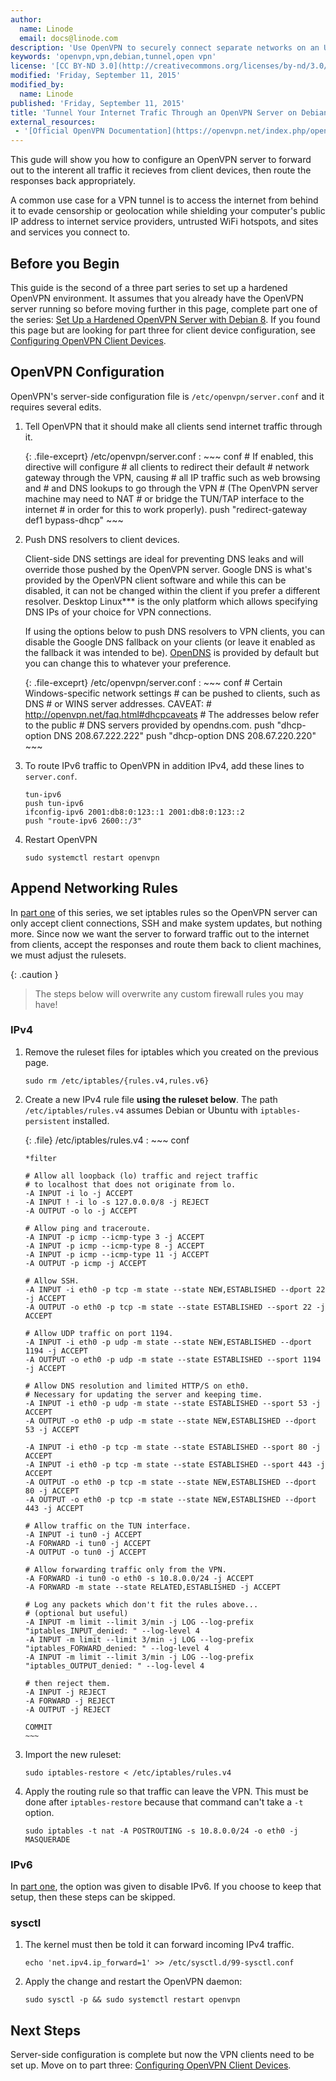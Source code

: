 ```yaml
---
author:
  name: Linode
  email: docs@linode.com
description: 'Use OpenVPN to securely connect separate networks on an Ubuntu 12.04 (Precise) or Debian 7 Linux VPS.'
keywords: 'openvpn,vpn,debian,tunnel,open vpn'
license: '[CC BY-ND 3.0](http://creativecommons.org/licenses/by-nd/3.0/us/)'
modified: 'Friday, September 11, 2015'
modified_by:
  name: Linode
published: 'Friday, September 11, 2015'
title: 'Tunnel Your Internet Trafic Through an OpenVPN Server on Debian 8'
external_resources:
 - '[Official OpenVPN Documentation](https://openvpn.net/index.php/open-source/documentation/howto.html)'
---
```


This gude will show you how to configure an OpenVPN server to forward out to the interent all traffic it recieves from client devices, then route the responses back appropriately.

A common use case for a VPN tunnel is to access the internet from behind it to evade censorship or geolocation while shielding your computer's public IP address to internet service providers, untrusted WiFi hotspots, and sites and services you connect to.

## Before you Begin

This guide is the second of a three part series to set up a hardened OpenVPN environment. It assumes that you already have the OpenVPN server running so before moving further in this page, complete part one of the series: [Set Up a Hardened OpenVPN Server with Debian 8](/docs/networking/vpn/set-up-a-hardened-openvpn-server-on-debian-8). If you found this page but are looking for part three for client device configuration, see [Configuring OpenVPN Client Devices](/docs/networking/vpn/***).

## OpenVPN Configuration

OpenVPN's server-side configuration file is `/etc/openvpn/server.conf` and it requires several edits.

1.  Tell OpenVPN that it should make all clients send internet traffic through it.

    {: .file-exceprt}
    /etc/openvpn/server.conf
    :   ~~~ conf
        # If enabled, this directive will configure
        # all clients to redirect their default
        # network gateway through the VPN, causing
        # all IP traffic such as web browsing and
        # and DNS lookups to go through the VPN
        # (The OpenVPN server machine may need to NAT
        # or bridge the TUN/TAP interface to the internet
        # in order for this to work properly).
        push "redirect-gateway def1 bypass-dhcp"
        ~~~

2.  Push DNS resolvers to client devices.

    Client-side DNS settings are ideal for preventing DNS leaks and will override those pushed by the OpenVPN server. Google DNS is what's provided by the OpenVPN client software and while this can be disabled, it can not be changed within the client if you prefer a different resolver. Desktop Linux*** is the only platform which allows specifying DNS IPs of your choice for VPN connections.

    If using the options below to push DNS resolvers to VPN clients, you can disable the Google DNS fallback on your clients (or leave it enabled as the fallback it was intended to be). [OpenDNS](https://www.opendns.com/) is provided by default but you can change this to whatever your preference.

    {: .file-exceprt}
    /etc/openvpn/server.conf
    :   ~~~ conf
        # Certain Windows-specific network settings
        # can be pushed to clients, such as DNS
        # or WINS server addresses.  CAVEAT:
        # http://openvpn.net/faq.html#dhcpcaveats
        # The addresses below refer to the public
        # DNS servers provided by opendns.com.
        push "dhcp-option DNS 208.67.222.222"
        push "dhcp-option DNS 208.67.220.220"
        ~~~

3.  To route IPv6 traffic to OpenVPN in addition IPv4, add these lines to `server.conf`.

        tun-ipv6
        push tun-ipv6
        ifconfig-ipv6 2001:db8:0:123::1 2001:db8:0:123::2
        push "route-ipv6 2600::/3"

4.  Restart OpenVPN

        sudo systemctl restart openvpn

## Append Networking Rules

In [part one](/docs/networking/vpn/set-up-a-hardened-openvpn-server-on-debian-8) of this series, we set iptables rules so the OpenVPN server can only accept client connections, SSH and make system updates, but nothing more. Since now we want the server to forward traffic out to the internet from clients, accept the responses and route them back to client machines, we must adjust the rulesets.

{: .caution }
>
>The steps below will overwrite any custom firewall rules you may have!

### IPv4

1.  Remove the ruleset files for iptables which you created on the previous page.

        sudo rm /etc/iptables/{rules.v4,rules.v6}

2.  Create a new IPv4 rule file **using the ruleset below**. The path `/etc/iptables/rules.v4` assumes Debian or Ubuntu with `iptables-persistent` installed.

    {: .file}
    /etc/iptables/rules.v4
    :   ~~~ conf

        *filter

        # Allow all loopback (lo) traffic and reject traffic
        # to localhost that does not originate from lo.
        -A INPUT -i lo -j ACCEPT
        -A INPUT ! -i lo -s 127.0.0.0/8 -j REJECT
        -A OUTPUT -o lo -j ACCEPT

        # Allow ping and traceroute.
        -A INPUT -p icmp --icmp-type 3 -j ACCEPT
        -A INPUT -p icmp --icmp-type 8 -j ACCEPT
        -A INPUT -p icmp --icmp-type 11 -j ACCEPT
        -A OUTPUT -p icmp -j ACCEPT

        # Allow SSH.
        -A INPUT -i eth0 -p tcp -m state --state NEW,ESTABLISHED --dport 22 -j ACCEPT
        -A OUTPUT -o eth0 -p tcp -m state --state ESTABLISHED --sport 22 -j ACCEPT

        # Allow UDP traffic on port 1194.
        -A INPUT -i eth0 -p udp -m state --state NEW,ESTABLISHED --dport 1194 -j ACCEPT
        -A OUTPUT -o eth0 -p udp -m state --state ESTABLISHED --sport 1194 -j ACCEPT

        # Allow DNS resolution and limited HTTP/S on eth0.
        # Necessary for updating the server and keeping time.
        -A INPUT -i eth0 -p udp -m state --state ESTABLISHED --sport 53 -j ACCEPT
        -A OUTPUT -o eth0 -p udp -m state --state NEW,ESTABLISHED --dport 53 -j ACCEPT

        -A INPUT -i eth0 -p tcp -m state --state ESTABLISHED --sport 80 -j ACCEPT
        -A INPUT -i eth0 -p tcp -m state --state ESTABLISHED --sport 443 -j ACCEPT
        -A OUTPUT -o eth0 -p tcp -m state --state NEW,ESTABLISHED --dport 80 -j ACCEPT
        -A OUTPUT -o eth0 -p tcp -m state --state NEW,ESTABLISHED --dport 443 -j ACCEPT

        # Allow traffic on the TUN interface.
        -A INPUT -i tun0 -j ACCEPT
        -A FORWARD -i tun0 -j ACCEPT
        -A OUTPUT -o tun0 -j ACCEPT

        # Allow forwarding traffic only from the VPN.
        -A FORWARD -i tun0 -o eth0 -s 10.8.0.0/24 -j ACCEPT
        -A FORWARD -m state --state RELATED,ESTABLISHED -j ACCEPT

        # Log any packets which don't fit the rules above...
        # (optional but useful)
        -A INPUT -m limit --limit 3/min -j LOG --log-prefix "iptables_INPUT_denied: " --log-level 4
        -A INPUT -m limit --limit 3/min -j LOG --log-prefix "iptables_FORWARD_denied: " --log-level 4
        -A INPUT -m limit --limit 3/min -j LOG --log-prefix "iptables_OUTPUT_denied: " --log-level 4

        # then reject them.
        -A INPUT -j REJECT
        -A FORWARD -j REJECT
        -A OUTPUT -j REJECT

        COMMIT
        ~~~

3.  Import the new ruleset:

        sudo iptables-restore < /etc/iptables/rules.v4

4.  Apply the routing rule so that traffic can leave the VPN. This must be done after `iptables-restore` because that command can't take a `-t` option.

        sudo iptables -t nat -A POSTROUTING -s 10.8.0.0/24 -o eth0 -j MASQUERADE

### IPv6

In [part one](/docs/networking/vpn/set-up-a-hardened-openvpn-server-on-debian-8), the option was given to disable IPv6. If you choose to keep that setup, then these steps can be skipped.

### sysctl

1.  The kernel must then be told it can forward incoming IPv4 traffic.

        echo 'net.ipv4.ip_forward=1' >> /etc/sysctl.d/99-sysctl.conf
        
2.  Apply the change and restart the OpenVPN daemon:

        sudo sysctl -p && sudo systemctl restart openvpn

## Next Steps

Server-side configuration is complete but now the VPN clients need to be set up. Move on to part three: [Configuring OpenVPN Client Devices](/docs/networking/vpn/configure-openvpn-client-devices).
